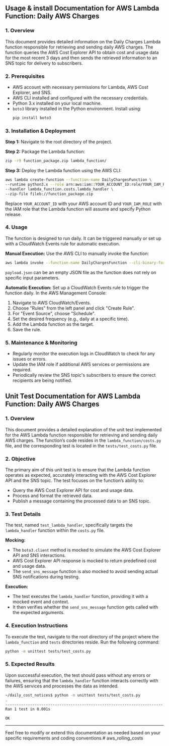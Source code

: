 ## **Usage & install Documentation for AWS Lambda Function: Daily AWS Charges**

### **1. Overview**

This document provides detailed information on the Daily Charges Lambda function responsible for retrieving and sending daily AWS charges. The function queries the AWS Cost Explorer API to obtain cost and usage data for the most recent 3 days and then sends the retrieved information to an SNS topic for delivery to subscribers.

### **2. Prerequisites**

- AWS account with necessary permissions for Lambda, AWS Cost Explorer, and SNS.
- AWS CLI installed and configured with the necessary credentials.
- Python 3.x installed on your local machine.
- `boto3` library installed in the Python environment. Install using:
  ```bash
  pip install boto3
  ```

### **3. Installation & Deployment**

**Step 1:** Navigate to the root directory of the project.

**Step 2:** Package the Lambda function:

```bash
zip -r9 function_package.zip lambda_function/
```

**Step 3:** Deploy the Lambda function using the AWS CLI:

```bash
aws lambda create-function --function-name DailyChargesFunction \
--runtime python3.x --role arn:aws:iam::YOUR_ACCOUNT_ID:role/YOUR_IAM_ROLE \
--handler lambda_function.costs.lambda_handler \
--zip-file fileb://function_package.zip
```
Replace `YOUR_ACCOUNT_ID` with your AWS account ID and `YOUR_IAM_ROLE` with the IAM role that the Lambda function will assume and specify Python release.

### **4. Usage**

The function is designed to run daily. It can be triggered manually or set up with a CloudWatch Events rule for automatic execution.

**Manual Execution:**
Use the AWS CLI to manually invoke the function:

```bash
aws lambda invoke --function-name DailyChargesFunction --cli-binary-format raw-in-base64-out --payload fileb://payload.json outputfile.txt
```

`payload.json` can be an empty JSON file as the function does not rely on specific input parameters.

**Automatic Execution:**
Set up a CloudWatch Events rule to trigger the function daily. In the AWS Management Console:
1. Navigate to AWS CloudWatch/Events.
2. Choose "Rules" from the left panel and click "Create Rule".
3. For "Event Source", choose "Schedule".
4. Set the desired frequency (e.g., daily at a specific time).
5. Add the Lambda function as the target.
6. Save the rule.

### **5. Maintenance & Monitoring**

- Regularly monitor the execution logs in CloudWatch to check for any issues or errors.
- Update the IAM role if additional AWS services or permissions are required.
- Periodically review the SNS topic's subscribers to ensure the correct recipients are being notified.


## **Unit Test Documentation for AWS Lambda Function: Daily AWS Charges**

### **1. Overview**

This document provides a detailed explanation of the unit test implemented for the AWS Lambda function responsible for retrieving and sending daily AWS charges. The function’s code resides in the `lambda_function/costs.py` file, and the corresponding test is located in the `tests/test_costs.py` file.

### **2. Objective**

The primary aim of this unit test is to ensure that the Lambda function operates as expected, accurately interacting with the AWS Cost Explorer API and the SNS topic. The test focuses on the function’s ability to:
- Query the AWS Cost Explorer API for cost and usage data.
- Process and format the retrieved data.
- Publish a message containing the processed data to an SNS topic.

### **3. Test Details**

The test, named `test_lambda_handler`, specifically targets the `lambda_handler` function within the `costs.py` file.

**Mocking:**
- The `boto3.client` method is mocked to simulate the AWS Cost Explorer API and SNS interactions.
- AWS Cost Explorer API response is mocked to return predefined cost and usage data.
- The `send_sns_message` function is also mocked to avoid sending actual SNS notifications during testing.

**Execution:**
- The test executes the `lambda_handler` function, providing it with a mocked event and context.
- It then verifies whether the `send_sns_message` function gets called with the expected arguments.

### **4. Execution Instructions**

To execute the test, navigate to the root directory of the project where the `lambda_function` and `tests` directories reside. Run the following command:

```bash
python -m unittest tests/test_costs.py
```

### **5. Expected Results**

Upon successful execution, the test should pass without any errors or failures, ensuring that the `lambda_handler` function interacts correctly with the AWS services and processes the data as intended.

```bash
~/daily_cost_notices$ python -m unittest tests/test_costs.py
.
----------------------------------------------------------------------
Ran 1 test in 0.001s

OK
```
---

Feel free to modify or extend this documentation as needed based on your specific requirements and coding conventions.# aws_rolling_costs
